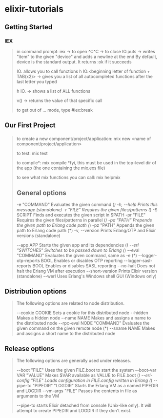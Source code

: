 # elixir-tutorials

## Getting Started
### IEX
> in command prompt: 
> iex -> to open
> ^C^C -> to close
> IO.puts -> writes "item" to the given "device" and adds a newline at the end
>       By default, device is the standard output. It returns :ok if it succeeds
>
>IO.<function name> allows you to call functions
>h IO.<beginning letter of function + TAB(x2)> -> gives you a list of all autocompleted functions after the last letter you typed
>
>h IO. -> shows a list of ALL functions
>
>v(<number of compiled call>) -> returns the value of that specific call
>
>to get out of ... mode, type #iex:break

## Our First Project
###
>to create a new component/project/application:
>mix new <name of component/project/application>
>
>to test:
>mix test
>
>to compile*:
>mix compile
>*fyi, this must be used in the top-level dir of the app (the one containing the mix.exs file)
>
>to see what mix functions you can call:
>mix helpmix 
>
>
>## General options
>
>  -e "COMMAND"                 Evaluates the given command (*)
>  -h, --help                   Prints this message (standalone)
>  -r "FILE"                    Requires the given files/patterns (*)
>  -S SCRIPT                    Finds and executes the given script in $PATH
>  -pr "FILE"                   Requires the given files/patterns in parallel (*)
>  -pa "PATH"                   Prepends the given path to Erlang code path (*)
>  -pz "PATH"                   Appends the given path to Erlang code path (*)
>  -v, --version                Prints Erlang/OTP and Elixir versions (standalone)
>
>  --app APP                    Starts the given app and its dependencies (*)
>  --erl "SWITCHES"             Switches to be passed down to Erlang (*)
>  --eval "COMMAND"             Evaluates the given command, same as -e (*)
>  --logger-otp-reports BOOL    Enables or disables OTP reporting
>  --logger-sasl-reports BOOL   Enables or disables SASL reporting
>  --no-halt                    Does not halt the Erlang VM after execution
>  --short-version              Prints Elixir version (standalone)
>  --werl                       Uses Erlang's Windows shell GUI (Windows only)
>
>
## Distribution options
>
>The following options are related to node distribution.
>
>  --cookie COOKIE              Sets a cookie for this distributed node
>  --hidden                     Makes a hidden node
>  --name NAME                  Makes and assigns a name to the distributed node
>  --rpc-eval NODE "COMMAND"    Evaluates the given command on the given remote node (*)
>  --sname NAME                 Makes and assigns a short name to the distributed node
>
>
## Release options
>
>The following options are generally used under releases.
>
>  --boot "FILE"                Uses the given FILE.boot to start the system
>  --boot-var VAR "VALUE"       Makes $VAR available as VALUE to FILE.boot (*)
>  --erl-config "FILE"          Loads configuration in FILE.config written in Erlang (*)
>  --pipe-to "PIPEDIR" "LOGDIR" Starts the Erlang VM as a named PIPEDIR and LOGDIR
>  --vm-args "FILE"             Passes the contents in file as arguments to the VM
>
>--pipe-to starts Elixir detached from console (Unix-like only).
>It will attempt to create PIPEDIR and LOGDIR if they don't exist.

